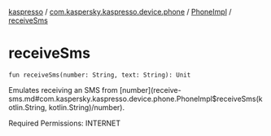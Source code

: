 [kaspresso](../../index.md) / [com.kaspersky.kaspresso.device.phone](../index.md) / [PhoneImpl](index.md) / [receiveSms](./receive-sms.md)

# receiveSms

`fun receiveSms(number: String, text: String): Unit`

Emulates receiving an SMS from [number](receive-sms.md#com.kaspersky.kaspresso.device.phone.PhoneImpl$receiveSms(kotlin.String, kotlin.String)/number).

Required Permissions: INTERNET

